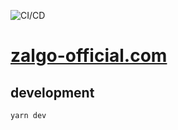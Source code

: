 ![CI/CD](https://github.com/zalgo3/zalgo-official.com/actions/workflows/cicd.yaml/badge.svg)

# [zalgo-official.com](https://zalgo-official.com)

## development

```ShellSession
yarn dev
```
